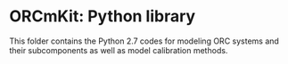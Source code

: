 ﻿ORCmKit: Python library
====================


This folder contains the Python 2.7 codes for modeling ORC systems and their subcomponents as well as model calibration methods. 